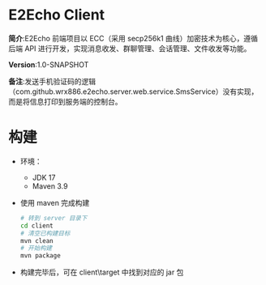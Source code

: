 # E2Echo Client

**简介**:E2Echo 前端项目以 ECC（采用 secp256k1 曲线）加密技术为核心，遵循后端 API 进行开发，实现消息收发、群聊管理、会话管理、文件收发等功能。

**Version**:1.0-SNAPSHOT

**备注**:发送手机验证码的逻辑（com.github.wrx886.e2echo.server.web.service.SmsService）没有实现，而是将信息打印到服务端的控制台。

# 构建

- 环境：

  - JDK 17
  - Maven 3.9

- 使用 maven 完成构建

  ```bash
  # 转到 server 目录下
  cd client
  # 清空已构建目标
  mvn clean
  # 开始构建
  mvn package
  ```

- 构建完毕后，可在 client\target 中找到对应的 jar 包

